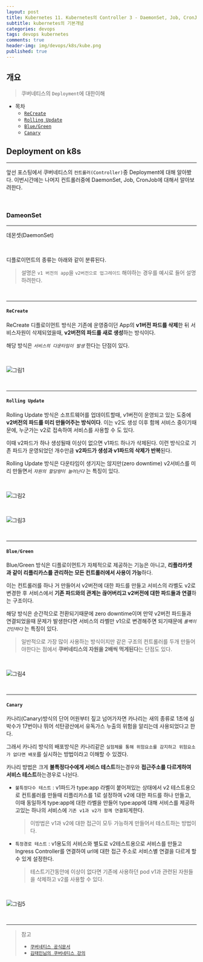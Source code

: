 ```yaml
---
layout: post
title: Kubernetes 11. Kubernetes의 Controller 3 - DaemonSet, Job, CronJob
subtitle: kubernetes의 기본개념
categories: devops
tags: devops kubernetes
comments: true
header-img: img/devops/k8s/kube.png
published: true
---
```


## 개요
> 쿠버네티스의 `Deployment`에 대한이해
  
- 목차
	- [`ReCreate`](#recreate)
	- [`Rolling Update`](#rolling-update)
	- [`Blue/Green`](#bluegreen)
	- [`Canary`](#canary)
  
## Deployment on k8s
---
앞선 포스팅에서 쿠버네티스의 `컨트롤러(Controller)`중 Deployment에 대해 알아봤다. 이번시간에는 나머지 컨트롤러중에 DaemonSet, Job, CronJob에 대해서 알아보려한다.

<br>

### DameonSet

---

데몬셋(DaemonSet) 

<br>

디플로이먼트의 종류는 아래와 같이 분류된다.
  
> 설명은 `v1 버전의 app`을 `v2버전으로 업그레이드` 해야하는 경우를 예시로 들어 설명하려한다. 

<br>

---

#### **`ReCreate`**

ReCreate 디플로이먼트 방식은 기존에 운영중이던 App의 **v1버전 파드를 삭제**한 뒤 서비스자원이 삭제되었을때, **v2버전의 파드를 새로 생성**하는 방식이다.

해당 방식은 _`서비스의 다운타임이 발생`_ 한다는 단점이 있다.

<br>

![그림1](https://cdn.jsdelivr.net/gh/zunoxi/zunoxi.github.io/assets/img/devops/k8s/deployment/1.jpeg)

<br>

---

#### **`Rolling Update`**

Rolling Update 방식은 소프트웨어를 업데이트할때, v1버전이 운영되고 있는 도중에 **v2버전의 파드를 미리 만들어주는 방식이다**. 이는 v2도 생성 이후 함께 서비스 중이기때문에, 누군가는 v2로 접속하여 서비스를 사용할 수 도 있다. 

이때 v2파드가 하나 생성될때 이상이 없으면 v1파드 하나가 삭제된다. 이런 방식으로 기존 파드가 운영되었던 개수만큼 **v2파드가 생성과 v1파드의 삭제가 반복**된다.

Rolling Update 방식은 다운타임이 생기지는 않지만(zero downtime) v2서비스를 미리 만들면서 _`자원의 할당량이 늘어난다`_ 는 특징이 있다.

<br>

![그림2](https://cdn.jsdelivr.net/gh/zunoxi/zunoxi.github.io/assets/img/devops/k8s/deployment/2.jpeg)

<br>

![그림3](https://cdn.jsdelivr.net/gh/zunoxi/zunoxi.github.io/assets/img/devops/k8s/deployment/3.jpeg)

<br>

---

#### **`Blue/Green`**

Blue/Green 방식은 디플로이먼트가 자체적으로 제공하는 기능은 아니고, **리플라카셋과 같이 리플리카스를 관리하는 모든 컨트롤러에서 사용이 가능**하다. 

이는 컨트롤러를 하나 거 만들어서 v2버전에 대한 파드를 만들고 서비스의 라벨도 v2로 변경한 후 서비스에서 **기존 파드와의 관계는 끊어버리고 v2버전에 대한 파드들과 연결**하는 구조이다.

해당 방식은 순간적으로 전환되기때문에 zero downtime이며 만약 v2버전 파드들과 연결되었을때 문제가 발생한다면 서비스의 라벨만 v1으로 변경해주면 되기때문에 _`롤백이 간단하다`_ 는 특징이 있다.

> 일반적으로 가장 많이 사용하는 방식이지만 같은 구조의 컨트롤러를 두개 만들어야한다는 점에서 **쿠버네티스의 자원을 2배씩 먹게된다**는 단점도 있다.


<br>

![그림4](https://cdn.jsdelivr.net/gh/zunoxi/zunoxi.github.io/assets/img/devops/k8s/deployment/4.jpeg)

<br>

---

#### **`Canary`**

카나리(Canary)방식의 단어 어원부터 짚고 넘어가자면 카나리는 새의 종류로 1초에 심박수가 17번이나 뛰어 석탄광산에서 유독가스 누출의 위험을 알리는데 사용되었다고 한다.

그래서 카나리 방식의 배포방식은 카나리같은 `실험체를 통해 위험요소를 감지하고 위험요소가 없다면 배포`를 실시하는 방법이라고 이해할 수 있겠다.

카나리 방법은 크게 **불특정다수에게 서비스 테스트**하는경우와 **접근주소를 다르게하여 서비스 테스트**하는경우로 나뉜다.

- `불특정다수 테스트` : v1파드가 type:app 라벨이 붙어져있는 상태에서 v2 테스트용으로 컨트롤러를 만들때 리플리카스를 1로 설정하여 v2에 대한 파드를 하나 만들고, 이때 동일하게 type:app에 대한 라벨을 만들어 type:app에 대해 서비스를 제공하고있는 하나의 서비스에 `기존 v1과 v2가 함께 연결`되게한다.
  > 이방법은 v1과 v2에 대한 접근이 모두 가능하게 만들어서 테스트하는 방법이다.
- `특정경로 테스트` : v1용도의 서비스와 별도로 v2테스트용으로 서비스를 만들고 Ingress Controller를 연결하여 url에 대한 접근 주소로 서비스별 연결을 다르게 할 수 있게 설정한다. 
  > 테스트기간동안에 이상이 없다면 기존에 사용하던 pod v1과 관련된 자원들을 삭제하고 v2를 사용할 수 있다.

<br>

![그림5](https://cdn.jsdelivr.net/gh/zunoxi/zunoxi.github.io/assets/img/devops/k8s/deployment/5.jpeg)

<br>

---
> 참고
> - [`쿠버네티스 공식문서`](https://kubernetes.io/ko/docs/concepts/workloads/controllers/deployment/)
> - [`김태민님의 쿠버네티스 강의`](https://www.inflearn.com/course/%EC%BF%A0%EB%B2%84%EB%84%A4%ED%8B%B0%EC%8A%A4-%EA%B8%B0%EC%B4%88#)